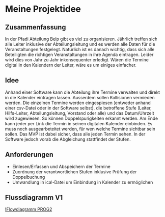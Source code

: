 # Meine Projektidee
## Zusammenfassung
In der Pfadi Abteilung Belp gibt es viel zu organisieren. Jährlich treffen sich alle Leiter inklusive der Abteilungsleitung und es werden alle Daten für die Veranstaltungen festgelegt. Natürlich ist es danach wichtig, dass sich alle Beteiligten die richtigen Veranstaltungen in ihre Agenda eintragen. Leider wird dies von Jahr zu Jahr inkonsequenter erledigt. Wären die Termine digital in den Kalendern der Leiter, wäre es um einiges einfacher. 

## Idee
Anhand einer Software kann die Abteilung ihre Termine verwalten und direkt in die Kalender eintragen lassen. Ausserdem sollen Kollisionen vermieden werden. Die einzelnen Termine werden eingespiesen (entweder anhand einer csv-Datei oder in der Software selbst), die betroffene Stufe (Leiter, Hilfs-Leiter, Abteilungsleitung, Vorstand oder alle) und das Datum/Uhrzeit wird zugewiesen. So können Doppelspurigkeiten erkannt werden. Am Ende kann jeder per Link die Termin in seinen digitalen Kalender einbinden. Es muss noch ausgearbeteitet werden, für wen welche Termine sichtbar sein sollen. Das MVP ist dabei sicher, dass alle jeden Termin sehen. In der Software jedoch vorab die Abgleichung stattfindet der Stufen. 

## Anforderungen
* Einlesen/Erfassen und Abspeichern der Termine
* Zuordnung der verantwortlichen Stufen inklusive Prüfung der Doppelbuchung
* Umwandlung in ical-Datei um Einbindung in Kalender zu ermöglichen

## Flussdiagramm V1
[!Flowdiagramm PROG2](plannerbrunch/docs/flow.jpg "Flow diagram")
